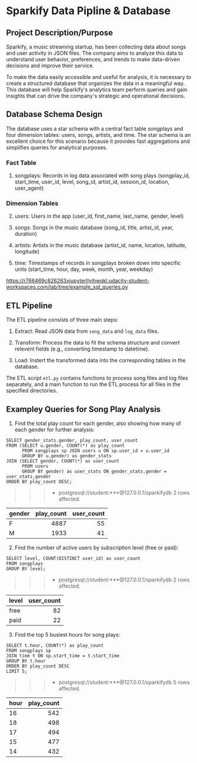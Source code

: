 
# Sparkify Data Pipline & Database

## Project Description/Purpose

Sparkify, a music streaming startup, has been collecting data about songs and user activity in JSON files. The company aims to analyze this data to understand user behavior, preferences, and trends to make data-driven decisions and improve their service.

To make the data easily accessible and useful for analysis, it is necessary to create a structured database that organizes the data in a meaningful way. This database will help Sparkify's analytics team perform queries and gain insights that can drive the company's strategic and operational decisions.

## Database Schema Design

The database uses a star schema with a central fact table songplays and four dimension tables: users, songs, artists, and time. The star schema is an excellent choice for this scenario because it provides fast aggregations and simplifies queries for analytical purposes.

### Fact Table

1. songplays: Records in log data associated with song plays (songplay_id, start_time, user_id, level, song_id, artist_id, session_id, location, user_agent)

### Dimension Tables

2. users: Users in the app (user_id, first_name, last_name, gender, level)

3. songs: Songs in the music database (song_id, title, artist_id, year, duration)

4. artists: Artists in the music database (artist_id, name, location, latitude, longitude)

5. time: Timestamps of records in songplays broken down into specific units (start_time, hour, day, week, month, year, weekday)

https://r766469c826263xjupyterllyjhwqkl.udacity-student-workspaces.com/lab/tree/example_sql_queries.py 

## ETL Pipeline

The ETL pipeline consists of three main steps:

1. Extract: Read JSON data from `song_data` and `log_data` files.

2. Transform: Process the data to fit the schema structure and convert relevent fields (e.g., converting timestamp to datetime).

3. Load: Instert the transformed data into the corresponding tables in the database. 

The ETL script `etl.py` contains functions to process song files and log files separately, and a main function to run the ETL process for all files in the specified directories. 

## Exampley Queries for Song Play Analysis

1. Find the total play count for each gender, also showing how many of each gender for further analysis:
```
SELECT gender_stats.gender, play_count, user_count 
FROM (SELECT u.gender, COUNT(*) as play_count 
      FROM songplays sp JOIN users u ON sp.user_id = u.user_id 
      GROUP BY u.gender) as gender_stats 
JOIN (SELECT gender, COUNT(*) as user_count 
      FROM users 
      GROUP BY gender) as user_stats ON gender_stats.gender = user_stats.gender 
ORDER BY play_count DESC;
```
>>> * postgresql://student:***@127.0.0.1/sparkifydb
2 rows affected.
>>>

| gender |  play_count |  user_count |
| :---     |    ---: |    ---: |
| F   |  4887    |  55    |
| M     |  1933     |  41     |


2. Find the number of active users by subscription level (free or paid):
```
SELECT level, COUNT(DISTINCT user_id) as user_count
FROM songplays
GROUP BY level;
```
>>> * postgresql://student:***@127.0.0.1/sparkifydb
>>> 2 rows affected.

| level |  user_count |
| :---     |    ---: |
| free   |  82    |
| paid     |  22     |


3. Find the top 5 busiest hours for song plays:
```
SELECT t.hour, COUNT(*) as play_count
FROM songplays sp
JOIN time t ON sp.start_time = t.start_time
GROUP BY t.hour
ORDER BY play_count DESC
LIMIT 5;
```
>>> * postgresql://student:***@127.0.0.1/sparkifydb
>>> 5 rows affected.

| hour |  play_count |
| :---     |    ---: |
| 16   |  542    |
| 18     |  498     |
| 17   |  494    |
| 15     |  477     |
| 14   |  432    |
